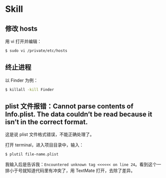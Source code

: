 Skill
=====

修改 hosts
---------

用 vi 打开并编辑：

```bash
$ sudo vi /private/etc/hosts
```

终止进程
-------

以 Finder 为例：

```bash
$ killall -kill Finder
```

plist 文件报错：Cannot parse contents of Info.plist. The data couldn’t be read because it isn’t in the correct format. 
--------------------------------------------------------------------------------------------------------------------

这是说 plist 文件格式错误，不能正确处理了。

打开 terminal，进入项目目录中，输入：

```bash
$ plutil file-name.plist
```

我输入后是告诉我：`Encountered unknown tag <<<<<< on line 24`。看到这个一排小于号就知道代码里有冲突了，用 TextMate 打开，去除了差异。
